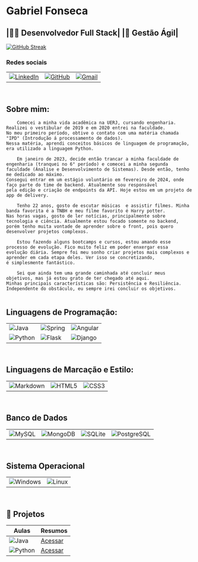 # Gabriel Fonseca 


## |👨‍💻 Desenvolvedor  Full Stack| |🔄 Gestão Ágil| 

[![GitHub Streak](https://streak-stats.demolab.com/?user=Gabfonexe&theme=bear&background=000&border=30A3DC&dates=FFF)](https://git.io/streak-stats)


### Redes sociais

||  | |
|-------------|----- |------|
|[![LinkedIn](https://img.shields.io/badge/LinkedIn-0077B5?style=for-the-badge&logo=linkedin&logoColor=white)](https://www.linkedin.com/in/gabrielfonsecaq) | [![GitHub](https://img.shields.io/badge/GitHub-100000?style=for-the-badge&logo=github&logoColor=white)](https://github.com/Gabfonexe)| [![Gmail](https://img.shields.io/badge/Gmail-333333?style=for-the-badge&logo=gmail&logoColor=red)](mailto:gabrielfonseca.devback@gmail.com)|


```


```




## Sobre mim: 

```
    Comecei a minha vida acadêmica na UERJ, cursando engenharia. Realizei o vestibular de 2019 e em 2020 entrei na faculdade. 
No meu primeiro período, obtive o contato com uma matéria chamada "IPD" (Introdução á processamento de dados). 
Nessa matéria, aprendi conceitos básicos de linguagem de programação, era utilizado a linguagem Python. 

    Em janeiro de 2023, decide então trancar a minha faculdade de engenharia (tranquei no 6° período) e comecei a minha segunda 
faculdade (Ánalise e Desenvolvimento de Sistemas). Desde então, tenho me dedicado ao máximo. 
Consegui entrar em um estágio voluntário em fevereiro de 2024, onde faço parte do time de backend. Atualmente sou responsável 
pela edição e criação de endpoints da API. Hoje estou em um projeto de app de delivery.

    Tenho 22 anos, gosto de escutar músicas  e assistir filmes. Minha banda favorita é a TNBH e meu filme favorito é Harry potter. 
Nas horas vagas, gosto de ler notícias, principalmente sobre tecnologia e ciência. Atualmente estou focado somente no backend,
porém tenho muita vontade de aprender sobre o front, pois quero desenvolver projetos complexos. 

    Estou fazendo alguns bootcamps e cursos, estou amando esse processo de evolução. Fico muito feliz em poder enxergar essa
evolução diária. Sempre foi meu sonho criar projetos mais complexos e aprender em cada etapa deles. Ver isso se concretizando,
é simplesmente fantástico.

    Sei que ainda tem uma grande caminhada até concluir meus objetivos, mas já estou grato de ter chegado até aqui. 
Minhas principais características são: Persistência e Resiliência. Independente do obstáculo, eu sempre irei concluir os objetivos.


```


## Linguagens de Programação:




| | | |
|-|-|-|
|![Java](https://img.shields.io/badge/java-%23ED8B00.svg?style=for-the-badge&logo=openjdk&logoColor=white)  |![Spring](https://img.shields.io/badge/spring-%236DB33F.svg?style=for-the-badge&logo=spring&logoColor=white) |![Angular](https://img.shields.io/badge/Angular-DD0031?style=for-the-badge&logo=angular&logoColor=white)|
![Python](https://img.shields.io/badge/python-3670A0?style=for-the-badge&logo=python&logoColor=ffdd54)|![Flask](https://img.shields.io/badge/flask-%23000.svg?style=for-the-badge&logo=flask&logoColor=white)|![Django](https://img.shields.io/badge/django-%23092E20.svg?style=for-the-badge&logo=django&logoColor=white)




```


```

##  Linguagens de Marcação e Estilo:


| | | |
|-|-|-|
|![Markdown](https://img.shields.io/badge/Markdown-000?style=for-the-badge&logo=markdown)| ![HTML5](https://img.shields.io/badge/HTML5-E34F26?style=for-the-badge&logo=html5&logoColor=white)|![CSS3](https://img.shields.io/badge/CSS3-1572B6?style=for-the-badge&logo=css3&logoColor=white)|


```


```

## Banco de Dados

| | | | | 
|-|-|-|-|
|![MySQL](https://img.shields.io/badge/MySQL-00000F?style=for-the-badge&logo=mysql&logoColor=white) |  ![MongoDB](https://img.shields.io/badge/MongoDB-%234ea94b.svg?style=for-the-badge&logo=mongodb&logoColor=white)| ![SQLite](https://img.shields.io/badge/SQLite-000?style=for-the-badge&logo=sqlite&logoColor=07405E)|![PostgreSQL](https://img.shields.io/badge/PostgreSQL-000?style=for-the-badge&logo=postgresql)|

```


```
## Sistema Operacional

| | | 
|-|-|
|![Windows](https://img.shields.io/badge/Windows-000?style=for-the-badge&logo=windows&logoColor=2CA5E0)| ![Linux](https://img.shields.io/badge/Linux-000?style=for-the-badge&logo=linux&logoColor=FCC624)




```


```

## 📖 Projetos 


| Aulas | Resumos|
|-------|--------|
|![Java](https://img.shields.io/badge/java-%23ED8B00.svg?style=for-the-badge&logo=openjdk&logoColor=white)|[Acessar]()|
|![Python](https://img.shields.io/badge/python-3670A0?style=for-the-badge&logo=python&logoColor=ffdd54) |[Acessar]()|





